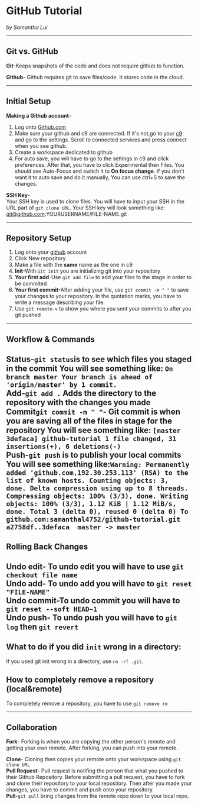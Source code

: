 # GitHub Tutorial

_by Samantha Lui_

---
## Git vs. GitHub
**Git**-Keeps snapshots of the code and does not require github to function.

**Github**- Github requires git to save files/code. It stores code in the cloud.

---
## Initial Setup
**Making a Github account**-  
1. Log onto [Github.com](https://github.com/)
2. Make sure your github and c9 are connected. If it's not,go to your [c9](https://c9.io/) and go to the settings. Scroll to connected services and press connect when you see github.
3. Create a workspace dedicated to github
4. For auto save, you will have to go to the settings in c9 and click preferences. After that, you have to click Experimental then Files. You should see Auto-Focus and switch it to **On focus change**. If you don't want it to auto save and do it manually, You can use ctrl+S to save the changes.  

**SSH Key**-   
Your SSH key is used to clone files. You will have to input your SSH in the URL part of ```git clone URL```.
Your SSH key will look something like: git@github.com:YOURUSERNAME/FILE-NAME.git

---
## Repository Setup
1. Log onto your [github](https://github.com) account  
2. Click New repository
3. Make a file with the **same** name as the one in c9
4. **Init**-With ```Git init``` you are initializing git into your repository  
5. **Your first add**-Use ```git add file``` to add your files to the stage in order to be commited  
6. **Your first commit**-After adding your file, use ```git commit -m " "``` to save your changes to your repository. In the quotation marks, you have to write a message describing your file.  
7. Use ```git remote-v``` to show you where you sent your commits to after you git pushed

---
## Workflow & Commands  
**Status**-```git status```is to see which files you staged in the commit 
You will see something like: ```On branch master
Your branch is ahead of 'origin/master' by 1 commit.```  
**Add**-```git add .``` Adds the directory to the repository with the changes you made  
**Commit**```git commit -m " "```- Git commit is when you are saving all of the files in stage for the repository
You will see something like: ```[master 3defaca] github-tutorial
 1 file changed, 31 insertions(+), 6 deletions(-)```  
**Push**-```git push``` is to publish your local commits   
You will see something like:```Warning: Permanently added 'github.com,192.30.253.113' (RSA) to the list of known hosts.
Counting objects: 3, done.
Delta compression using up to 8 threads.
Compressing objects: 100% (3/3), done.
Writing objects: 100% (3/3), 1.12 KiB | 1.12 MiB/s, done.
Total 3 (delta 0), reused 0 (delta 0)
To github.com:samanthal4752/github-tutorial.git
   a2758df..3defaca  master -> master```  
---
## Rolling Back Changes  
Undo edit- To undo edit you will have to use ```git checkout file name```  
Undo add- To undo add you will have to ```git reset "FILE-NAME"```  
Undo commit-To undo commit you will have to ```git reset --soft HEAD~1```  
Undo push- To undo push you will have to ```git log``` then ```git revert```
---
## What to do if you did ```init``` wrong in a directory:   

If you used git init wrong in a directory, use ```rm -rf .git```. 

## How to completely remove a repository (local&remote)
To completely remove a repository, you have to use ```git remove rm```

---
## Collaboration
**Fork**- Forking is when you are copying the other person's remote and getting your own remote. After forking, you can push into your remote. 

**Clone**- Cloning then copies your remote onto your workspace using ```git clone URL```  
**Pull Request**- Pull request is notifing the person that what you pushed to their Github Repository. Before submitting a pull request, you have to fork and clone their repository to your local repository. Then after you made your changes, you have to commit and push onto your repository.   
**Pull**-```git pull``` bring changes from the remote repo down to your local repo.


